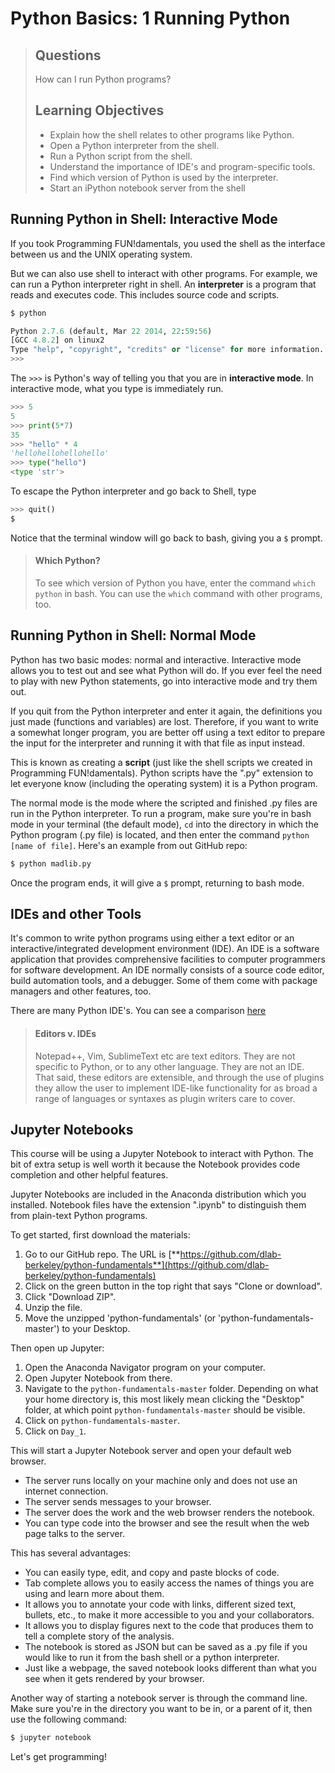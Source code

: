 # Python Basics: 1 Running Python

> ## Questions
> How can I run Python programs?
>
> ## Learning Objectives
>
> *   Explain how the shell relates to other programs like Python.
> *   Open a Python interpreter from the shell.
> *   Run a Python script from the shell.
> *   Understand the importance of IDE's and program-specific tools.
> *   Find which version of Python is used by the interpreter.
> *   Start an iPython notebook server from the shell

## Running Python in Shell: Interactive Mode

If you took Programming FUN!damentals, you used the shell as the interface between us and the UNIX operating system.

But we can also use shell to interact with other programs. For example, we can run a Python interpreter right in shell. An **interpreter** is a program that reads and executes code. This includes source code and scripts.

~~~python
$ python

Python 2.7.6 (default, Mar 22 2014, 22:59:56)
[GCC 4.8.2] on linux2
Type "help", "copyright", "credits" or "license" for more information.
>>>
~~~

The `>>>` is Python's way of telling you that you are in **interactive mode**. In interactive mode, what you type is immediately run.

~~~python
>>> 5
5
>>> print(5*7)
35
>>> "hello" * 4
'hellohellohellohello'
>>> type("hello")
<type 'str'>
~~~

To escape the Python interpreter and go back to Shell, type

~~~python
>>> quit()
$
~~~

Notice that the terminal window will go back to bash, giving you a `$` prompt.

> #### Which Python?
>
>
> To see which version of Python you have, enter the command `which python` in
> bash. You can use the `which` command with other programs, too.

## Running Python in Shell: Normal Mode

Python has two basic modes: normal and interactive. Interactive mode allows you to test out and see what Python will do. If you ever feel the need to play with new Python statements, go into interactive mode and try them out.

If you quit from the Python interpreter and enter it again, the definitions you just made (functions and variables) are lost. Therefore, if you want to write a somewhat longer program, you are better off using a text editor to prepare the input for the interpreter and running it with that file as input instead.

This is known as creating a **script** (just like the shell scripts we created in Programming FUN!damentals). Python scripts have the ".py" extension to let everyone know (including the operating system) it is a Python program.

The normal mode is the mode where the scripted and finished .py files are run in the Python interpreter. To run a program, make sure you're in bash mode in your terminal (the default mode), `cd` into the directory in which the Python program (.py file) is located, and then enter the command `python [name of file]`. Here's an example from out GitHub repo:

~~~bash
$ python madlib.py
~~~

Once the program ends, it will give a `$` prompt, returning to bash mode.

## IDEs and other Tools

It's common to write python programs using either a text editor or an interactive/integrated development environment (IDE). An IDE  is a software application that provides comprehensive facilities to computer programmers for software development. An IDE normally consists of a source code editor, build automation tools, and a debugger. Some of them come with package managers and other features, too.

There are many Python IDE's. You can see a comparison [here](https://en.wikipedia.org/wiki/Comparison_of_integrated_development_environments#Python)

> #### Editors v. IDEs
>
> Notepad++, Vim, SublimeText etc are text editors. They are not specific
> to Python, or to any other language. They are not an IDE. That said,
> these editors are extensible, and through the use of plugins they allow the
> user to implement IDE-like functionality for as broad a range of languages
> or syntaxes as plugin writers care to cover.

## Jupyter Notebooks

This course will be using a Jupyter Notebook to interact with Python.  The bit of extra setup is well worth it because the Notebook provides code completion and other helpful features.

Jupyter Notebooks are included in the Anaconda distribution which you installed. Notebook files have the extension ".ipynb" to distinguish them from plain-text Python programs.

To get started, first download the materials:

1. Go to our GitHub repo. The URL is [**https://github.com/dlab-berkeley/python-fundamentals**](https://github.com/dlab-berkeley/python-fundamentals)
2. Click on the green button in the top right that says "Clone or download".
3. Click "Download ZIP".
4. Unzip the file.
5. Move the unzipped 'python-fundamentals' (or 'python-fundamentals-master') to your Desktop.

Then open up Jupyter:

1. Open the Anaconda Navigator program on your computer.
2. Open Jupyter Notebook from there.
3. Navigate to the `python-fundamentals-master` folder. Depending on what your home directory is, this most likely mean clicking the "Desktop" folder, at which point `python-fundamentals-master` should be visible.
4. Click on `python-fundamentals-master`.
5. Click on `Day_1`.

This will start a Jupyter Notebook server and open your default web browser.

- The server runs locally on your machine only and does not use an internet connection.
- The server sends messages to your browser.
- The server does the work and the web browser renders the notebook.
- You can type code into the browser and see the result when the web page talks to the server.

This has several advantages:

- You can easily type, edit, and copy and paste blocks of code.
- Tab complete allows you to easily access the names of things you are using and learn more about them.
- It allows you to annotate your code with links, different sized text, bullets, etc., to make it more accessible to you and your collaborators.
- It allows you to display figures next to the code that produces them to tell a complete story of the analysis.
- The notebook is stored as JSON but can be saved as a .py file if you would like to run it from the bash shell or a python interpreter.
- Just like a webpage, the saved notebook looks different than what you see when it gets rendered by your browser.

Another way of starting a notebook server is through the command line. Make sure you're in the directory you want to be in, or a parent of it, then use the following command:

~~~bash
$ jupyter notebook
~~~

Let's get programming!
